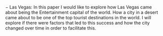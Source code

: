 − Las Vegas: In this paper I would like to explore how Las Vegas came about being the Entertainment capital of the world. How a city in a desert came about to be one of the top tourist destinations in the world. I will explore if there were factors that led to this success and how the city changed over time in order to facilitate this.